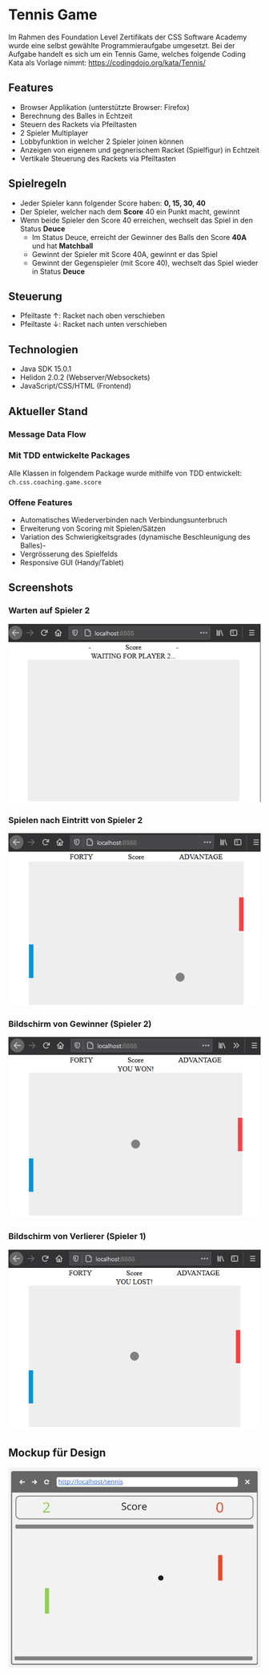 # Tennis Game
Im Rahmen des Foundation Level Zertifikats der CSS Software Academy wurde eine selbst gewählte Programmieraufgabe 
umgesetzt.
Bei der Aufgabe handelt es sich um ein Tennis Game, welches folgende Coding Kata als Vorlage nimmt:
https://codingdojo.org/kata/Tennis/

## Features
- Browser Applikation (unterstützte Browser: Firefox)
- Berechnung des Balles in Echtzeit
- Steuern des Rackets via Pfeiltasten
- 2 Spieler Multiplayer
- Lobbyfunktion in welcher 2 Spieler joinen können
- Anzeigen von eigenem und gegnerischem Racket (Spielfigur) in Echtzeit
- Vertikale Steuerung des Rackets via Pfeiltasten

## Spielregeln
- Jeder Spieler kann folgender Score haben: **0, 15, 30, 40**
- Der Spieler, welcher nach dem **Score** 40 ein Punkt macht, gewinnt
- Wenn beide Spieler den Score 40 erreichen, wechselt das Spiel in den Status **Deuce**
  - Im Status Deuce, erreicht der Gewinner des Balls den Score **40A** und hat **Matchball**
  - Gewinnt der Spieler mit Score 40A, gewinnt er das Spiel
  - Gewinnt der Gegenspieler (mit Score 40), wechselt das Spiel wieder in Status **Deuce**

## Steuerung
- Pfeiltaste ↑: Racket nach oben verschieben
- Pfeiltaste ↓: Racket nach unten verschieben

## Technologien
- Java SDK 15.0.1
- Helidon 2.0.2 (Webserver/Websockets)
- JavaScript/CSS/HTML (Frontend)

## Aktueller Stand

### Message Data Flow


### Mit TDD entwickelte Packages
Alle Klassen in folgendem Package wurde mithilfe von TDD entwickelt:
`ch.css.coaching.game.score`

### Offene Features
- Automatisches Wiederverbinden nach Verbindungsunterbruch
- Erweiterung von Scoring mit Spielen/Sätzen
- Variation des Schwierigkeitsgrades (dynamische Beschleunigung des Balles)- 
- Vergrösserung des Spielfelds
- Responsive GUI (Handy/Tablet)


## Screenshots
### Warten auf Spieler 2
![](images/Waiting.png)

### Spielen nach Eintritt von Spieler 2
![](images/Playing.png)

### Bildschirm von Gewinner (Spieler 2)
![](images/Winning.png)

### Bildschirm von Verlierer (Spieler 1) 
![](images/Losing.png)

## Mockup für Design
![](images/Mockup.jpg)






